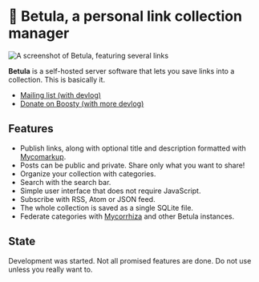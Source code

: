# 🌳 Betula, a personal link collection manager
![A screenshot of Betula, featuring several links]()

**Betula** is a self-hosted server software that lets you save links into a collection. This is basically it.

* [Mailing list (with devlog)](https://lists.sr.ht/~bouncepaw/betula)
* [Donate on Boosty (with more devlog)](https://boosty.to/bouncepaw)

## Features
* Publish links, along with optional title and description formatted with [Mycomarkup](https://mycorrhiza.wiki/help/en/mycomarkup).
* Posts can be public and private. Share only what you want to share!
* Organize your collection with categories.
* Search with the search bar.
* Simple user interface that does not  require JavaScript.
* Subscribe with RSS, Atom or JSON feed.
* The whole collection is saved as a single SQLite file.
* Federate categories with [Mycorrhiza](https://mycorrhiza.wiki) and other Betula instances.

## State
Development was started. Not all promised features are done. Do not use unless you really want to.


